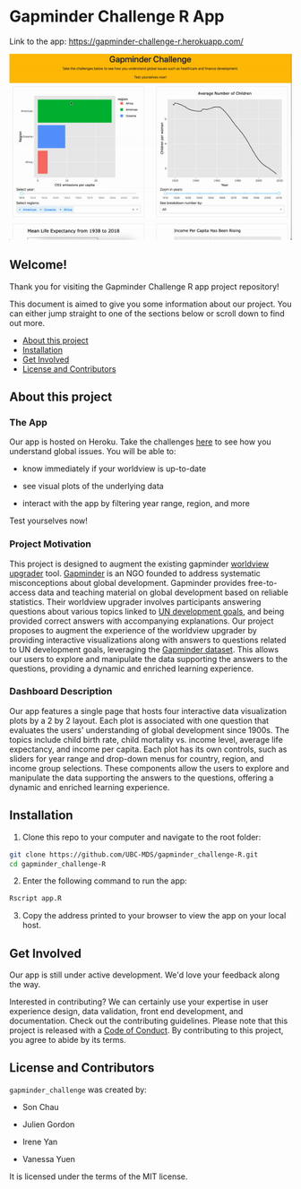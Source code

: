 # Gapminder Challenge R App

Link to the app: https://gapminder-challenge-r.herokuapp.com/

![](images/gapminder-r-animation.gif)

## Welcome!

Thank you for visiting the Gapminder Challenge R app project repository!

This document is aimed to give you some information about our project. You can either jump straight to one of the sections below or scroll down to find out more.

* [About this project](#about-this-project)
* [Installation](#installation)
* [Get Involved](#get-involved)
* [License and Contributors](#license-and-contributors)

## About this project

### The App

Our app is hosted on Heroku. Take the challenges [here](https://gapminder-challenge-r.herokuapp.com/) to see how you understand global issues. You will be able to:

* know immediately if your worldview is up-to-date

* see visual plots of the underlying data

* interact with the app by filtering year range, region, and more

Test yourselves now!

### Project Motivation

This project is designed to augment the existing gapminder [worldview upgrader](https://upgrader.gapminder.org/) tool. [Gapminder](https://www.gapminder.org/) is an NGO founded to address systematic misconceptions about global development. Gapminder provides free-to-access data and teaching material on global development based on reliable statistics. Their worldview upgrader involves participants answering questions about various topics linked to [UN development goals](https://sdgs.un.org/goals), and being provided correct answers with accompanying explanations. Our project proposes to augment the experience of the worldview upgrader by providing interactive visualizations along with answers to questions related to UN development goals, leveraging the [Gapminder dataset](https://cran.r-project.org/web/packages/gapminder/README.html). This allows our users to explore and manipulate the data supporting the answers to the questions, providing a dynamic and enriched learning experience.

### Dashboard Description

Our app features a single page that hosts four interactive data visualization plots by a 2 by 2 layout. Each plot is associated with one question that evaluates the users' understanding of global development since 1900s. The topics include child birth rate, child mortality vs. income level, average life expectancy, and income per capita. Each plot has its own controls, such as sliders for year range and drop-down menus for country, region, and income group selections. These components allow the users to explore and manipulate the data supporting the answers to the questions, offering a dynamic and enriched learning experience.

## Installation

1. Clone this repo to your computer and navigate to the root folder:
```bash
git clone https://github.com/UBC-MDS/gapminder_challenge-R.git
cd gapminder_challenge-R
```

2. Enter the following command to run the app:
``` bash
Rscript app.R
```

3.  Copy the address printed to your browser to view the app on your local host.

## Get Involved

Our app is still under active development. We'd love your feedback along the way.

Interested in contributing? We can certainly use your expertise in user experience design, data validation, front end development, and documentation. Check out the contributing guidelines. Please note that this project is released with a [Code of Conduct](https://github.com/UBC-MDS/gapminder_challenge-R/blob/main/CONDUCT.md). By contributing to this project, you agree to abide by its terms.

## License and Contributors

`gapminder_challenge` was created by:

* Son Chau

* Julien Gordon

* Irene Yan

* Vanessa Yuen

It is licensed under the terms of the MIT license.